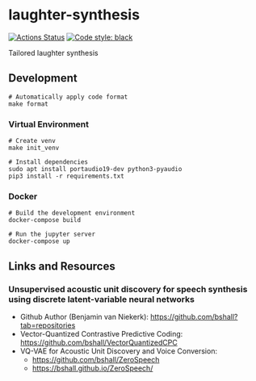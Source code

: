 # laughter-synthesis

[![Actions Status](https://github.com/tamaykut/laughter-synthesis/workflows/CI/badge.svg)](https://github.com/tamaykut/laughter-synthesis)
[![Code style: black](https://img.shields.io/badge/code%20style-black-000000.svg)](https://github.com/psf/black)

Tailored laughter synthesis

## Development

```shell
# Automatically apply code format
make format
```

### Virtual Environment

```shell
# Create venv
make init_venv

# Install dependencies
sudo apt install portaudio19-dev python3-pyaudio
pip3 install -r requirements.txt
```

### Docker

```shell
# Build the development environment
docker-compose build

# Run the jupyter server
docker-compose up
```

## Links and Resources

### Unsupervised acoustic unit discovery for speech synthesis using discrete latent-variable neural networks

* Github Author (Benjamin van Niekerk): https://github.com/bshall?tab=repositories
* Vector-Quantized Contrastive Predictive Coding: https://github.com/bshall/VectorQuantizedCPC
* VQ-VAE for Acoustic Unit Discovery and Voice Conversion:
  * https://github.com/bshall/ZeroSpeech
  * https://bshall.github.io/ZeroSpeech/
